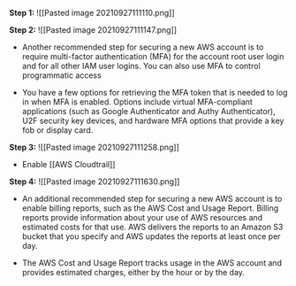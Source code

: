 **Step 1:**
![[Pasted image 20210927111110.png]]

**Step 2:**
![[Pasted image 20210927111147.png]]

* Another recommended step for securing a new AWS account is to require multi-factor authentication (MFA) for the account root user login and for all other IAM user logins. You can also use MFA to control programmatic access

* You have a few options for retrieving the MFA token that is needed to log in when MFA is enabled. Options include virtual MFA-compliant applications (such as Google Authenticator and Authy Authenticator), U2F security key devices, and hardware MFA options that provide a key fob or display card.

**Step 3:**
![[Pasted image 20210927111258.png]]

* Enable [[AWS Cloudtrail]]

**Step 4:**
![[Pasted image 20210927111630.png]]

* An additional recommended step for securing a new AWS account is to enable billing reports, such as the AWS Cost and Usage Report. Billing reports provide information about your use of AWS resources and estimated costs for that use. AWS delivers the reports to an Amazon S3 bucket that you specify and AWS updates the reports at least once per day. 

* The AWS Cost and Usage Report tracks usage in the AWS account and provides estimated charges, either by the hour or by the day.
